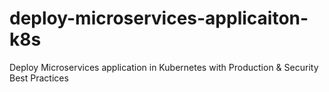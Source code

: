 # deploy-microservices-applicaiton-k8s
Deploy Microservices application in Kubernetes with Production &amp; Security Best Practices

